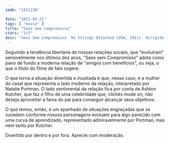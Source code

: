 ```yaml
---
imdb: "1411238"

date: "2011-03-21"
tags: [ "movie" ]
title: "Sexo Sem Compromisso"
stars: "3/5"
desc: "Sexo Sem Compromisso. No Strings Attached (USA, 2011). Dirigido por Ivan Reitman. Escrito por Elizabeth Meriwether, Michael Samonek, Elizabeth Meriwether. Com Natalie Portman, Ashton Kutcher, Kevin Kline, Cary Elwes, Greta Gerwig, Lake Bell, Olivia Thirlby, Ludacris, Jake Johnson."
---
```

Seguindo a tendência libertária de nossas relações sociais, que "evoluíram" sensivelmente nos últimos dez anos, "Sexo sem Compromisso" adota como pano de fundo a moderna relação de "amigos com benefícios", ou seja, o que o título do filme de fato sugere.

O que torna a situação divertida e inusitada é que, nesse caso, é a mulher do casal que representa o lado moderno da relação, interpretado por Natalie Portman. O lado sentimental da relação fica por conta de Ashton Kutcher, que faz o filho de uma celebridade que, clichês mode on, não deseja aproveitar a fama do pai para conseguir alcançar seus objetivos.

O que temos, então, é um apanhado de situações engraçadas que se sucedem conforme nossos personagens evoluem para algo parecido com uma curva de aprendizado, representado admiravelmente por Portman, mas nem tanto por Kutcher.

Divertido por dentro e por fora. Aprecie com moderação.
